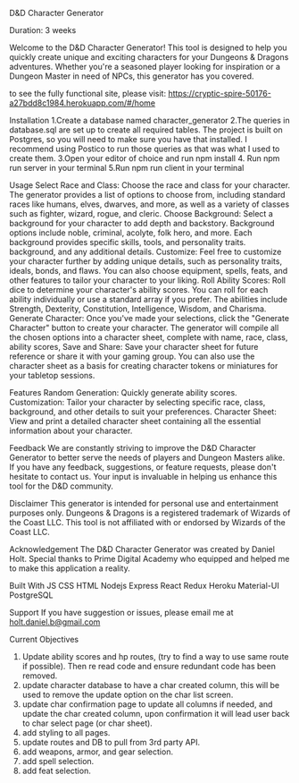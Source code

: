 D&D Character Generator

Duration: 3 weeks

Welcome to the D&D Character Generator! This tool is designed to help you quickly create unique and exciting characters for your Dungeons & Dragons adventures. Whether you're a seasoned player looking for inspiration or a Dungeon Master in need of NPCs, this generator has you covered.

to see the fully functional site, please visit: https://cryptic-spire-50176-a27bdd8c1984.herokuapp.com/#/home

Installation
1.Create a database named character_generator
2.The queries in database.sql are set up to create all required tables. The project is built on Postgres, so you will need to make sure you have that installed. I recommend using Postico to run those queries as that was what I used to create them.
3.Open your editor of choice and run npm install
4. Run npm run server in your terminal
5.Run npm run client in your terminal

Usage
Select Race and Class: Choose the race and class for your character. The generator provides a list of options to choose from, including standard races like humans, elves, dwarves, and more, as well as a variety of classes such as fighter, wizard, rogue, and cleric.
Choose Background: Select a background for your character to add depth and backstory. Background options include noble, criminal, acolyte, folk hero, and more. Each background provides specific skills, tools, and personality traits.
background, and any additional details.
Customize: Feel free to customize your character further by adding unique details, such as personality traits, ideals, bonds, and flaws. You can also choose equipment, spells, feats, and other features to tailor your character to your liking.
Roll Ability Scores: Roll dice to determine your character's ability scores. You can roll for each ability individually or use a standard array if you prefer. The abilities include Strength, Dexterity, Constitution, Intelligence, Wisdom, and Charisma.
Generate Character: Once you've made your selections, click the "Generate Character" button to create your character. The generator will compile all the chosen options into a character sheet, complete with name, race, class, ability scores, 
Save and Share: Save your character sheet for future reference or share it with your gaming group. You can also use the character sheet as a basis for creating character tokens or miniatures for your tabletop sessions.

Features
Random Generation: Quickly generate ability scores.
Customization: Tailor your character by selecting specific race, class, background, and other details to suit your preferences.
Character Sheet: View and print a detailed character sheet containing all the essential information about your character.

Feedback
We are constantly striving to improve the D&D Character Generator to better serve the needs of players and Dungeon Masters alike. If you have any feedback, suggestions, or feature requests, please don't hesitate to contact us. Your input is invaluable in helping us enhance this tool for the D&D community.

Disclaimer
This generator is intended for personal use and entertainment purposes only. Dungeons & Dragons is a registered trademark of Wizards of the Coast LLC. This tool is not affiliated with or endorsed by Wizards of the Coast LLC.

Acknowledgement
The D&D Character Generator was created by Daniel Holt. Special thanks to Prime Digital Academy who equipped and helped me to make this application a reality.

Built With
JS
CSS
HTML
Nodejs
Express
React
Redux
Heroku
Material-UI
PostgreSQL


Support
If you have suggestion or issues, please email me at holt.daniel.b@gmail.com

Current Objectives
1) Update ability scores and hp routes, (try to find a way to use same route if possible). Then re read code and ensure redundant code has been removed.
2) update character database to have a char created column, this will be used to remove the update option on the char list screen.
3) update char confirmation page to update all columns if needed, and update the char created column, upon confirmation it will lead user back to char select page (or char sheet).
4) add styling to all pages.
5) update routes and DB to pull from 3rd party API.
6) add weapons, armor, and gear selection.
7) add spell selection.
8) add feat selection.

